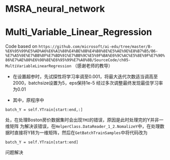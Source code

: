 # MSRA_neural_network
# Multi_Variable_Linear_Regression

Code based on `https://github.com/microsoft/ai-edu/tree/master/B-%E6%95%99%E5%AD%A6%E6%A1%88%E4%BE%8B%E4%B8%8E%E5%AE%9E%E8%B7%B5/B6-%E7%A5%9E%E7%BB%8F%E7%BD%91%E7%BB%9C%E5%9F%BA%E6%9C%AC%E5%8E%9F%E7%90%86%E7%AE%80%E6%98%8E%E6%95%99%E7%A8%8B/SourceCode/ch05-MultiVariableLinearRegression`
（感谢老师的教导）

- 在设置超参时，先试探性将学习率调至0.001，将最大迭代次数适当调高至2000，batchsize设置为5，eps保持1e-5
  经过多次调整最终发现最佳学习率为0.01

- 其中，原程序中
```
batch_Y = self.YTrain[start:end,:]
```
处，在处理Boston房价数据集时会出现`TMI`的错误，原因是此时处理完的Y并非一维矩阵
为解决该错误，在`HelperClass.DataReader_1_2.NomalizeY`中，在处理数据时直接将Y转为一维矩阵，然后在`GetBatchTrainSamples`中将代码改为
```
batch_Y = self.YTrain[start:end]
```
问题解决
